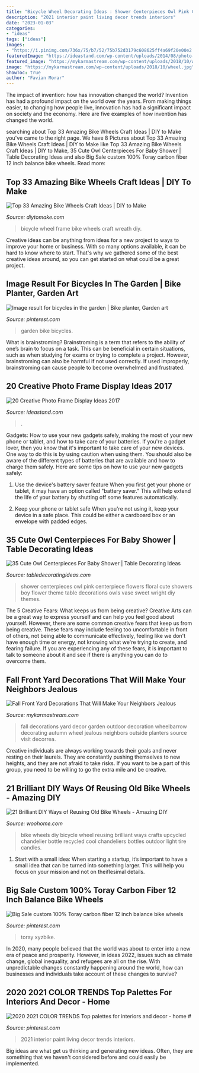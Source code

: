 ```yaml
---
title: "Bicycle Wheel Decorating Ideas : Shower Centerpieces Owl Pink Centerpiece Flowers Floral Cute Showers Boy Flower Theme Table Decorations Owls Vase Sweet Wright Diy Themes"
description: "2021 interior paint living decor trends interiors"
date: "2023-01-03"
categories:
- "ideas"
tags: ["ideas"]
images:
- "https://i.pinimg.com/736x/75/b7/52/75b752d3179c608625ff4a69f20e00e2.jpg"
featuredImage: "https://ideastand.com/wp-content/uploads/2014/08/photo-frame-ideas/15-stairwell-photo-wall-decoration.jpg"
featured_image: "https://mykarmastream.com/wp-content/uploads/2018/10/wheel.jpg"
image: "https://mykarmastream.com/wp-content/uploads/2018/10/wheel.jpg"
ShowToc: true
author: "Favian Morar"
---
```



The impact of invention: how has innovation changed the world?
Invention has had a profound impact on the world over the years. From making things easier, to changing how people live, innovation has had a significant impact on society and the economy. Here are five examples of how invention has changed the world.

	

		
searching about Top 33 Amazing Bike Wheels Craft Ideas | DIY to Make you've came to the right page. We have 8 Pictures about Top 33 Amazing Bike Wheels Craft Ideas | DIY to Make like Top 33 Amazing Bike Wheels Craft Ideas | DIY to Make, 35 Cute Owl Centerpieces For Baby Shower | Table Decorating Ideas and also Big Sale custom 100% Toray carbon fiber 12 inch balance bike wheels. Read more:
		
    
## Top 33 Amazing Bike Wheels Craft Ideas | DIY To Make

<img loading=lazy src="http://www.diytomake.com/wp-content/uploads/2016/11/Old-Bicycle-Wheel-Picture-Frame.jpg" onerror="this.onerror=null;this.src='https://tse2.mm.bing.net/th?id=OIP.fTYX2q71rMY8kFXyf__e3QHaJ6&amp;pid=15.1';" alt="Top 33 Amazing Bike Wheels Craft Ideas | DIY to Make">

_Source: diytomake.com_

>bicycle wheel frame bike wheels craft wreath diy. 

	

Creative ideas can be anything from ideas for a new project to ways to improve your home or business. With so many options available, it can be hard to know where to start. That's why we gathered some of the best creative ideas around, so you can get started on what could be a great project.

    
## Image Result For Bicycles In The Garden | Bike Planter, Garden Art

<img loading=lazy src="https://i.pinimg.com/736x/75/b7/52/75b752d3179c608625ff4a69f20e00e2.jpg" onerror="this.onerror=null;this.src='https://tse2.mm.bing.net/th?id=OIP.sxFmYrlPfdG_y_Qn01rBbgHaLL&amp;pid=15.1';" alt="Image result for bicycles in the garden | Bike planter, Garden art">

_Source: pinterest.com_

>garden bike bicycles. 

	

What is brainstroming?
Brainstroming is a term that refers to the ability of one’s brain to focus on a task. This can be beneficial in certain situations, such as when studying for exams or trying to complete a project. However, brainstroming can also be harmful if not used correctly. If used improperly, brainstroming can cause people to become overwhelmed and frustrated.

    
## 20 Creative Photo Frame Display Ideas 2017

<img loading=lazy src="https://ideastand.com/wp-content/uploads/2014/08/photo-frame-ideas/15-stairwell-photo-wall-decoration.jpg" onerror="this.onerror=null;this.src='https://tse1.mm.bing.net/th?id=OIP.DDzoKH5ls5A57y_QTRu71AHaLH&amp;pid=15.1';" alt="20 Creative Photo Frame Display Ideas 2017">

_Source: ideastand.com_

>. 

	

Gadgets: How to use your new gadgets safely, making the most of your new phone or tablet, and how to take care of your batteries.
If you're a gadget lover, then you know that it's important to take care of your new devices. One way to do this is by using caution when using them. You should also be aware of the different types of batteries that are available and how to charge them safely. Here are some tips on how to use your new gadgets safely: 
1) Use the device's battery saver feature When you first get your phone or tablet, it may have an option called "battery saver." This will help extend the life of your battery by shutting off some features automatically. 

2) Keep your phone or tablet safe When you're not using it, keep your device in a safe place. This could be either a cardboard box or an envelope with padded edges.

    
## 35 Cute Owl Centerpieces For Baby Shower | Table Decorating Ideas

<img loading=lazy src="http://4.bp.blogspot.com/-wBQ-jde-pLg/UPs8_YNGJeI/AAAAAAAAA60/1l6fiFz9B_w/s1600/IMG_9005.JPG" onerror="this.onerror=null;this.src='https://tse2.mm.bing.net/th?id=OIP.wlR9TyDnzAgKtiUfzT8arAHaLG&amp;pid=15.1';" alt="35 Cute Owl Centerpieces For Baby Shower | Table Decorating Ideas">

_Source: tabledecoratingideas.com_

>shower centerpieces owl pink centerpiece flowers floral cute showers boy flower theme table decorations owls vase sweet wright diy themes. 

	

The 5 Creative Fears: What keeps us from being creative?
Creative Arts can be a great way to express yourself and can help you feel good about yourself. However, there are some common creative fears that keep us from being creative. These fears may include feeling too uncomfortable in front of others, not being able to communicate effectively, feeling like we don't have enough time or energy, not knowing what we're trying to create, and fearing failure. If you are experiencing any of these fears, it is important to talk to someone about it and see if there is anything you can do to overcome them.

    
## Fall Front Yard Decorations That Will Make Your Neighbors Jealous

<img loading=lazy src="https://mykarmastream.com/wp-content/uploads/2018/10/wheel.jpg" onerror="this.onerror=null;this.src='https://tse3.mm.bing.net/th?id=OIP.YvJ_M_HHZKdLfRvZCEHxrwHaJ4&amp;pid=15.1';" alt="Fall Front Yard Decorations That Will Make Your Neighbors Jealous">

_Source: mykarmastream.com_

>fall decorations yard decor garden outdoor decoration wheelbarrow decorating autumn wheel jealous neighbors outside planters source visit decorrea. 

	

Creative individuals are always working towards their goals and never resting on their laurels. They are constantly pushing themselves to new heights, and they are not afraid to take risks. If you want to be a part of this group, you need to be willing to go the extra mile and be creative.

    
## 21 Brilliant DIY Ways Of Reusing Old Bike Wheels - Amazing DIY

<img loading=lazy src="http://www.woohome.com/wp-content/uploads/2014/07/DIY-Crafts-from-Bike-Wheels-18-2.jpg" onerror="this.onerror=null;this.src='https://tse2.mm.bing.net/th?id=OIP.RivxT6oA0Dr_XxMVF_OoZAHaLH&amp;pid=15.1';" alt="21 Brilliant DIY Ways of Reusing Old Bike Wheels - Amazing DIY">

_Source: woohome.com_

>bike wheels diy bicycle wheel reusing brilliant ways crafts upcycled chandelier bottle recycled cool chandeliers bottles outdoor light tire candles. 

	

1. Start with a small idea: When starting a startup, it’s important to have a small idea that can be turned into something larger. This will help you focus on your mission and not on theiflesimal details.

    
## Big Sale Custom 100% Toray Carbon Fiber 12 Inch Balance Bike Wheels

<img loading=lazy src="https://i.pinimg.com/736x/b5/1b/64/b51b64abdf496b9872ee8976ca050971.jpg" onerror="this.onerror=null;this.src='https://tse3.mm.bing.net/th?id=OIP.7xmUCkMeAZVOlZ1eGbk-AQHaGp&amp;pid=15.1';" alt="Big Sale custom 100% Toray carbon fiber 12 inch balance bike wheels">

_Source: pinterest.com_

>toray xyzbike. 

	

In 2020, many people believed that the world was about to enter into a new era of peace and prosperity. However, in ideas 2022, issues such as climate change, global inequality, and refugees are all on the rise. With unpredictable changes constantly happening around the world, how can businesses and individuals take account of these changes to survive?

    
## 2020 2021 COLOR TRENDS Top Palettes For Interiors And Decor - Home #

<img loading=lazy src="https://i.pinimg.com/736x/9c/47/d9/9c47d9cb5fb15344590501e7b17887bf.jpg" onerror="this.onerror=null;this.src='https://tse4.mm.bing.net/th?id=OIP.kz_XWpVI7uZglBLdML04PwHaJ_&amp;pid=15.1';" alt="2020 2021 COLOR TRENDS Top palettes for interiors and decor - home #">

_Source: pinterest.com_

>2021 interior paint living decor trends interiors. 

	

Big ideas are what get us thinking and generating new ideas. Often, they are something that we haven't considered before and could easily be implemented.

